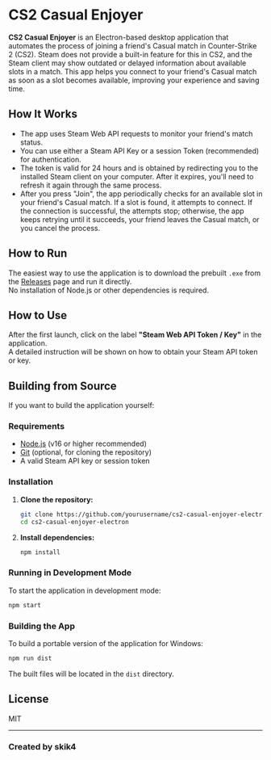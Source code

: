 # CS2 Casual Enjoyer

**CS2 Casual Enjoyer** is an Electron-based desktop application that automates the process of joining a friend's Casual match in Counter-Strike 2 (CS2). Steam does not provide a built-in feature for this in CS2, and the Steam client may show outdated or delayed information about available slots in a match. This app helps you connect to your friend's Casual match as soon as a slot becomes available, improving your experience and saving time.

## How It Works

- The app uses Steam Web API requests to monitor your friend's match status.
- You can use either a Steam API Key or a session Token (recommended) for authentication.
- The token is valid for 24 hours and is obtained by redirecting you to the installed Steam client on your computer. After it expires, you'll need to refresh it again through the same process.
- After you press "Join", the app periodically checks for an available slot in your friend's Casual match. If a slot is found, it attempts to connect. If the connection is successful, the attempts stop; otherwise, the app keeps retrying until it succeeds, your friend leaves the Casual match, or you cancel the process.

## How to Run

The easiest way to use the application is to download the prebuilt `.exe` from the [Releases](https://github.com/skik4/cs2-casual-enjoyer-electron/releases) page and run it directly.  
No installation of Node.js or other dependencies is required.

## How to Use

After the first launch, click on the label **"Steam Web API Token / Key"** in the application.  
A detailed instruction will be shown on how to obtain your Steam API token or key.

## Building from Source

If you want to build the application yourself:

### Requirements

- [Node.js](https://nodejs.org/) (v16 or higher recommended)
- [Git](https://git-scm.com/) (optional, for cloning the repository)
- A valid Steam API key or session token

### Installation

1. **Clone the repository:**

   ```sh
   git clone https://github.com/yourusername/cs2-casual-enjoyer-electron.git
   cd cs2-casual-enjoyer-electron
   ```

2. **Install dependencies:**

   ```sh
   npm install
   ```

### Running in Development Mode

To start the application in development mode:

```sh
npm start
```

### Building the App

To build a portable version of the application for Windows:

```sh
npm run dist
```

The built files will be located in the `dist` directory.

## License

MIT

---

### Created by skik4
